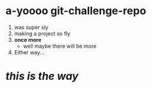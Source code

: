 # a-yoooo git-challenge-repo
1) was super sly
1) making a project so fly
1) __once more__
    * well maybe there will be more
1) Either way... 
# _this is the way_